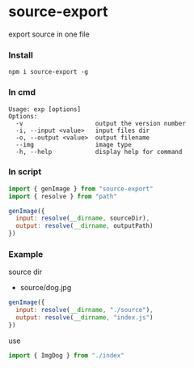 # source-export
export source in one file

### Install
```
npm i source-export -g
```
### In cmd
```
Usage: exp [options]
Options:
  -v                    output the version number
  -i, --input <value>   input files dir
  -o, --output <value>  output filename
  --img                 image type
  -h, --help            display help for command
```
### In script
```javascript
import { genImage } from "source-export"
import { resolve } from "path"

genImage({
  input: resolve(__dirname, sourceDir),
  output: resolve(__dirname, outputPath)
})
```
### Example
source dir
+ source/dog.jpg
```javascript
genImage({
  input: resolve(__dirname, "./source"),
  output: resolve(__dirname, "index.js")
})
```
use
```javascript
import { ImgDog } from "./index"
```